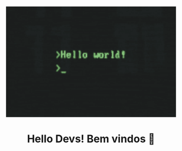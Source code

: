 <p align='center'>
  <img height='300px' width='460px' src='assets/hello-world.gif' />
</p>

<h1 align='center'>Hello Devs! Bem vindos 👋</h1>

<!--
**barretou/barretou** is a ✨ _special_ ✨ repository because its `README.md` (this file) appears on your GitHub profile.

Here are some ideas to get you started:

- 🔭 I’m currently working on ...
- 🌱 I’m currently learning ...
- 👯 I’m looking to collaborate on ...
- 🤔 I’m looking for help with ...
- 💬 Ask me about ...
- 📫 How to reach me: ...
- 😄 Pronouns: ...
- ⚡ Fun fact: ...
-->
